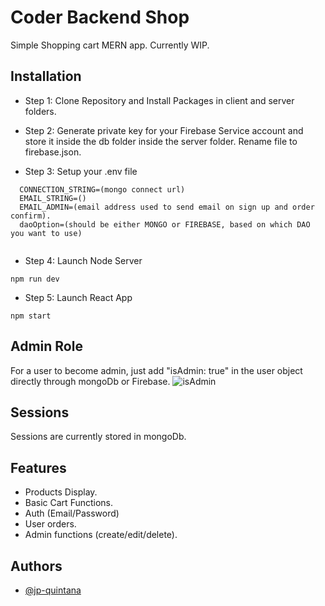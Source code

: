# Coder Backend Shop

Simple Shopping cart MERN app. Currently WIP.

## Installation

 - Step 1: Clone Repository and Install Packages in client and server folders.
 
 - Step 2: Generate private key for your Firebase Service account and store it inside the db folder inside the server folder. Rename file to firebase.json.

 - Step 3: Setup your .env file
 
```
  CONNECTION_STRING=(mongo connect url)
  EMAIL_STRING=()
  EMAIL_ADMIN=(email address used to send email on sign up and order confirm).
  daoOption=(should be either MONGO or FIREBASE, based on which DAO you want to use)
  
```
 -  Step 4: Launch Node Server
 
```
npm run dev
```
 - Step 5: Launch React App
 
```
npm start
```

## Admin Role
For a user to become admin, just add "isAdmin: true" in the user object directly through mongoDb or Firebase.
![isAdmin](https://user-images.githubusercontent.com/87621233/222892318-aa7893f9-6e8f-4200-b16f-9782e52398fd.png)

## Sessions
Sessions are currently stored in mongoDb.

## Features
- Products Display.
- Basic Cart Functions.
- Auth (Email/Password)
- User orders.
- Admin functions (create/edit/delete).

## Authors
- [@jp-quintana](https://github.com/jp-quintana)
